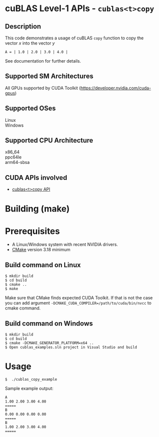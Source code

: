 # cuBLAS Level-1 APIs - `cublas<t>copy`

## Description

This code demonstrates a usage of cuBLAS `copy` function to copy the vector _x_ into the vector _y_

```
A = | 1.0 | 2.0 | 3.0 | 4.0 |
```

See documentation for further details.

## Supported SM Architectures

All GPUs supported by CUDA Toolkit (https://developer.nvidia.com/cuda-gpus)  

## Supported OSes

Linux  
Windows

## Supported CPU Architecture

x86_64  
ppc64le  
arm64-sbsa

## CUDA APIs involved
- [cublas\<t>copy API](https://docs.nvidia.com/cuda/cublas/index.html#cublas-t-copy)

# Building (make)

# Prerequisites
- A Linux/Windows system with recent NVIDIA drivers.
- [CMake](https://cmake.org/download) version 3.18 minimum

## Build command on Linux
```
$ mkdir build
$ cd build
$ cmake ..
$ make
```
Make sure that CMake finds expected CUDA Toolkit. If that is not the case you can add argument `-DCMAKE_CUDA_COMPILER=/path/to/cuda/bin/nvcc` to cmake command.

## Build command on Windows
```
$ mkdir build
$ cd build
$ cmake -DCMAKE_GENERATOR_PLATFORM=x64 ..
$ Open cublas_examples.sln project in Visual Studio and build
```

# Usage
```
$  ./cublas_copy_example
```

Sample example output:

```
A
1.00 2.00 3.00 4.00 
=====
B
0.00 0.00 0.00 0.00 
=====
B
1.00 2.00 3.00 4.00 
=====

```
